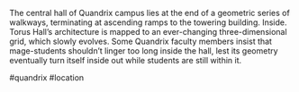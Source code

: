 The central hall of Quandrix campus lies at the end of a geometric series of walkways, terminating at ascending ramps to the towering building. Inside. Torus Hall’s architecture is mapped to an ever-changing three-dimensional grid, which slowly evolves. Some Quandrix faculty members insist that mage-students shouldn’t linger too long inside the hall, lest its geometry eventually turn itself inside out while students are still within it.

#quandrix
#location 
